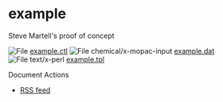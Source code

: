 #  example

Steve Martell's proof of concept

![File][1] [example.ctl][2]
![File chemical/x-mopac-input][3] [example.dat][4]
![File text/x-perl][1] [example.tpl][5]

Document Actions

* [RSS feed][6]

[1]: http://www.admb-project.org/application.png
[2]: example/example.ctl/view.html
[3]: http://www.admb-project.org/unknown.png
[4]: example/example.dat/view.html
[5]: example/example.tpl/view.html
[6]: example/RSS ""
